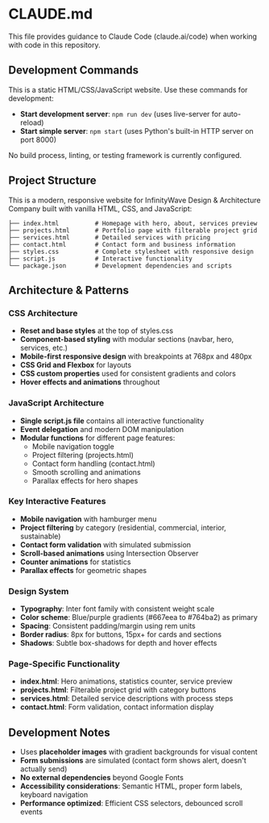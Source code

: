 # CLAUDE.md

This file provides guidance to Claude Code (claude.ai/code) when working with code in this repository.

## Development Commands

This is a static HTML/CSS/JavaScript website. Use these commands for development:

- **Start development server**: `npm run dev` (uses live-server for auto-reload)
- **Start simple server**: `npm start` (uses Python's built-in HTTP server on port 8000)

No build process, linting, or testing framework is currently configured.

## Project Structure

This is a modern, responsive website for InfinityWave Design & Architecture Company built with vanilla HTML, CSS, and JavaScript:

```
├── index.html          # Homepage with hero, about, services preview
├── projects.html       # Portfolio page with filterable project grid
├── services.html       # Detailed services with pricing
├── contact.html        # Contact form and business information
├── styles.css          # Complete stylesheet with responsive design
├── script.js           # Interactive functionality
└── package.json        # Development dependencies and scripts
```

## Architecture & Patterns

### CSS Architecture
- **Reset and base styles** at the top of styles.css
- **Component-based styling** with modular sections (navbar, hero, services, etc.)
- **Mobile-first responsive design** with breakpoints at 768px and 480px
- **CSS Grid and Flexbox** for layouts
- **CSS custom properties** used for consistent gradients and colors
- **Hover effects and animations** throughout

### JavaScript Architecture
- **Single script.js file** contains all interactive functionality
- **Event delegation** and modern DOM manipulation
- **Modular functions** for different page features:
  - Mobile navigation toggle
  - Project filtering (projects.html)
  - Contact form handling (contact.html)
  - Smooth scrolling and animations
  - Parallax effects for hero shapes

### Key Interactive Features
- **Mobile navigation** with hamburger menu
- **Project filtering** by category (residential, commercial, interior, sustainable)
- **Contact form validation** with simulated submission
- **Scroll-based animations** using Intersection Observer
- **Counter animations** for statistics
- **Parallax effects** for geometric shapes

### Design System
- **Typography**: Inter font family with consistent weight scale
- **Color scheme**: Blue/purple gradients (#667eea to #764ba2) as primary
- **Spacing**: Consistent padding/margin using rem units
- **Border radius**: 8px for buttons, 15px+ for cards and sections
- **Shadows**: Subtle box-shadows for depth and hover effects

### Page-Specific Functionality
- **index.html**: Hero animations, statistics counter, service preview
- **projects.html**: Filterable project grid with category buttons
- **services.html**: Detailed service descriptions with process steps
- **contact.html**: Form validation, contact information display

## Development Notes

- Uses **placeholder images** with gradient backgrounds for visual content
- **Form submissions** are simulated (contact form shows alert, doesn't actually send)
- **No external dependencies** beyond Google Fonts
- **Accessibility considerations**: Semantic HTML, proper form labels, keyboard navigation
- **Performance optimized**: Efficient CSS selectors, debounced scroll events